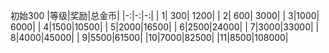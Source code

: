 初始300
|等级|奖励|总金币|
|-:|-:|-:|
| 1| 300| 1200|
| 2| 600| 3000|
| 3|1000| 6000|
| 4|1500|10500|
| 5|2000|16500|
| 6|2500|24000|
| 7|3000|33000|
| 8|4000|45000|
| 9|5500|61500|
|10|7000|82500|
|11|8500|108000|